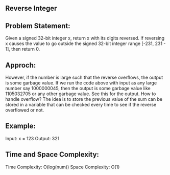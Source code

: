 ## Reverse Integer

## Problem Statement: 

Given a signed 32-bit integer x, return x with its digits reversed. If reversing x causes the value to go outside the signed 32-bit integer range [-231, 231 - 1], then return 0.

## Approch:
However, if the number is large such that the reverse overflows, the output is some garbage value. If we run the code above with input as any large number say 1000000045, then the output is some garbage value like 1105032705 or any other garbage value. See this for the output.
How to handle overflow? 
The idea is to store the previous value of the sum can be stored in a variable that can be checked every time to see if the reverse overflowed or not.

## Example:

Input: x = 123
Output: 321

## Time and Space Complexity:

Time Complexity: O(log(num))
Space Complexity: O(1)


